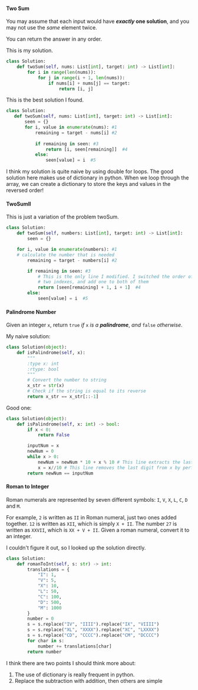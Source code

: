 #### Two Sum

You may assume that each input would have ***exactly* one solution**, and you may not use the *same* element twice.

You can return the answer in any order.

This is my solution. 

```python
class Solution:
    def twoSum(self, nums: List[int], target: int) -> List[int]:
        for i in range(len(nums)):
            for j in range(i + 1, len(nums)):
                if nums[i] + nums[j] == target:
                    return [i, j]
```

This is the best solution I found. 

```python
class Solution:
   def twoSum(self, nums: List[int], target: int) -> List[int]:
       seen = {}
       for i, value in enumerate(nums): #1
           remaining = target - nums[i] #2
           
           if remaining in seen: #3
               return [i, seen[remaining]]  #4
           else:
               seen[value] = i  #5
```

I think my solution is quite naive by using double for loops. The good solution here makes use of dictionary in python. When we loop through the array, we can create a dictionary to store the keys and values in the reversed order!

#### TwoSumII

This is just a variation of the problem twoSum.

```python
class Solution:
    def twoSum(self, numbers: List[int], target: int) -> List[int]:
		seen = {}

    for i, value in enumerate(numbers): #1
    # calculate the number that is needed
        remaining = target - numbers[i] #2

        if remaining in seen: #3
            # This is the only line I modified. I switched the order of the 
            # two indexes, and add one to both of them
            return [seen[remaining] + 1, i + 1]  #4
        else:
            seen[value] = i  #5
```

#### Palindrome Number

Given an integer `x`, return `true` *if* `x` *is a* ***palindrome***, *and* `false` *otherwise*.

My naive solution: 

```python
class Solution(object):
    def isPalindrome(self, x):
        """
        :type x: int
        :rtype: bool
        """
        # Convert the number to string
        x_str = str(x)
        # Check if the string is equal to its reverse
        return x_str == x_str[::-1]
```

Good one:

```python
class Solution(object):
    def isPalindrome(self, x: int) -> bool:
        if x < 0:
            return False

        inputNum = x
        newNum = 0
        while x > 0:
            newNum = newNum * 10 + x % 10 # This line extracts the last digit of x and add it to newNum. For example, if x is 123, then newNum is 3
            x = x//10 # This line removes the last digit from x by performing integer division by 10. For example, if x is 123, then after x//10, x becomes 12. 
        return newNum == inputNum
```

#### Roman to Integer

Roman numerals are represented by seven different symbols: `I`, `V`, `X`, `L`, `C`, `D` and `M`.

For example, `2` is written as `II` in Roman numeral, just two ones added together. `12` is written as `XII`, which is simply `X + II`. The number `27` is written as `XXVII`, which is `XX + V + II`. Given a roman numeral, convert it to an integer.

 I couldn't figure it out, so I looked up the solution directly.

```python
class Solution:
    def romanToInt(self, s: str) -> int:
        translations = {
            "I": 1,
            "V": 5,
            "X": 10,
            "L": 50,
            "C": 100,
            "D": 500,
            "M": 1000
        }
        number = 0
        s = s.replace("IV", "IIII").replace("IX", "VIIII")
        s = s.replace("XL", "XXXX").replace("XC", "LXXXX")
        s = s.replace("CD", "CCCC").replace("CM", "DCCCC")
        for char in s:
            number += translations[char]
        return number
```

I think there are two points I should think more about:

1. The use of dictionary is really frequent in python.
2. Replace the subtraction with addition, then others are simple
